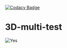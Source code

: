 [![Codacy Badge](https://app.codacy.com/project/badge/Grade/036c9fc509a547e4b14241baef37c62c)](https://www.codacy.com/gh/Blackoutburst/3D-multi-test/dashboard?utm_source=github.com&amp;utm_medium=referral&amp;utm_content=Blackoutburst/3D-multi-test&amp;utm_campaign=Badge_Grade)

# 3D-multi-test

![Yes](https://cdn.discordapp.com/attachments/818395034360610857/919297989154062376/unknown.png)
